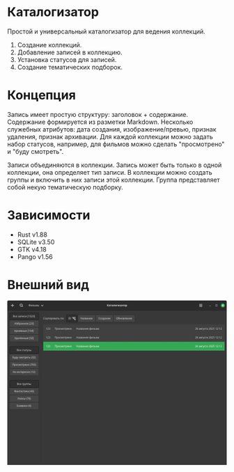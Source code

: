 # Каталогизатор

Простой и универсальный каталогизатор для ведения коллекций.

1. Создание коллекций.
2. Добавление записей в коллекцию.
3. Установка статусов для записей.
4. Создание тематических подборок.

# Концепция

Запись имеет простую структуру: заголовок + содержание. Содержание формируется из разметки Markdown. Несколько служебных атрибутов: дата создания, изображение/превью, признак удаления, признак архивации. Для каждой коллекции можно задать набор статусов, например, для фильмов можно сделать "просмотрено" и "буду смотреть".

Записи объединяются в коллекции. Запись может быть только в одной коллекции, она определяет тип записи. В коллекции можно создать группы и включить в них записи этой коллекции. Группа представляет собой некую тематическую подборку.

# Зависимости

- Rust v1.88
- SQLite v3.50
- GTK v4.18
- Pango v1.56

# Внешний вид

![Интерфейс программы](res/interface-v5.png)
